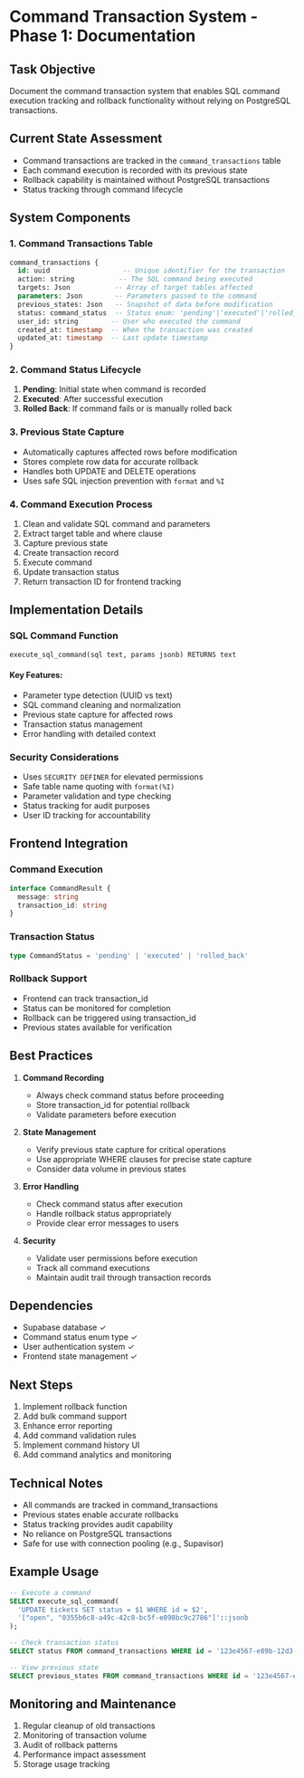 # Command Transaction System - Phase 1: Documentation

## Task Objective
Document the command transaction system that enables SQL command execution tracking and rollback functionality without relying on PostgreSQL transactions.

## Current State Assessment
- Command transactions are tracked in the `command_transactions` table
- Each command execution is recorded with its previous state
- Rollback capability is maintained without PostgreSQL transactions
- Status tracking through command lifecycle

## System Components

### 1. Command Transactions Table
```sql
command_transactions {
  id: uuid                  -- Unique identifier for the transaction
  action: string           -- The SQL command being executed
  targets: Json           -- Array of target tables affected
  parameters: Json        -- Parameters passed to the command
  previous_states: Json   -- Snapshot of data before modification
  status: command_status  -- Status enum: 'pending'|'executed'|'rolled_back'
  user_id: string        -- User who executed the command
  created_at: timestamp  -- When the transaction was created
  updated_at: timestamp  -- Last update timestamp
}
```

### 2. Command Status Lifecycle
1. **Pending**: Initial state when command is recorded
2. **Executed**: After successful execution
3. **Rolled Back**: If command fails or is manually rolled back

### 3. Previous State Capture
- Automatically captures affected rows before modification
- Stores complete row data for accurate rollback
- Handles both UPDATE and DELETE operations
- Uses safe SQL injection prevention with `format` and `%I`

### 4. Command Execution Process
1. Clean and validate SQL command and parameters
2. Extract target table and where clause
3. Capture previous state
4. Create transaction record
5. Execute command
6. Update transaction status
7. Return transaction ID for frontend tracking

## Implementation Details

### SQL Command Function
```sql
execute_sql_command(sql text, params jsonb) RETURNS text
```

#### Key Features:
- Parameter type detection (UUID vs text)
- SQL command cleaning and normalization
- Previous state capture for affected rows
- Transaction status management
- Error handling with detailed context

### Security Considerations
- Uses `SECURITY DEFINER` for elevated permissions
- Safe table name quoting with `format(%I)`
- Parameter validation and type checking
- Status tracking for audit purposes
- User ID tracking for accountability

## Frontend Integration

### Command Execution
```typescript
interface CommandResult {
  message: string
  transaction_id: string
}
```

### Transaction Status
```typescript
type CommandStatus = 'pending' | 'executed' | 'rolled_back'
```

### Rollback Support
- Frontend can track transaction_id
- Status can be monitored for completion
- Rollback can be triggered using transaction_id
- Previous states available for verification

## Best Practices

1. **Command Recording**
   - Always check command status before proceeding
   - Store transaction_id for potential rollback
   - Validate parameters before execution

2. **State Management**
   - Verify previous state capture for critical operations
   - Use appropriate WHERE clauses for precise state capture
   - Consider data volume in previous states

3. **Error Handling**
   - Check command status after execution
   - Handle rollback status appropriately
   - Provide clear error messages to users

4. **Security**
   - Validate user permissions before execution
   - Track all command executions
   - Maintain audit trail through transaction records

## Dependencies
- Supabase database ✓
- Command status enum type ✓
- User authentication system ✓
- Frontend state management ✓

## Next Steps
1. Implement rollback function
2. Add bulk command support
3. Enhance error reporting
4. Add command validation rules
5. Implement command history UI
6. Add command analytics and monitoring

## Technical Notes
- All commands are tracked in command_transactions
- Previous states enable accurate rollbacks
- Status tracking provides audit capability
- No reliance on PostgreSQL transactions
- Safe for use with connection pooling (e.g., Supavisor)

## Example Usage

```sql
-- Execute a command
SELECT execute_sql_command(
  'UPDATE tickets SET status = $1 WHERE id = $2',
  '["open", "0355b6c8-a49c-42c8-bc5f-e098bc9c2786"]'::jsonb
);

-- Check transaction status
SELECT status FROM command_transactions WHERE id = '123e4567-e89b-12d3-a456-426614174000';

-- View previous state
SELECT previous_states FROM command_transactions WHERE id = '123e4567-e89b-12d3-a456-426614174000';
```

## Monitoring and Maintenance
1. Regular cleanup of old transactions
2. Monitoring of transaction volume
3. Audit of rollback patterns
4. Performance impact assessment
5. Storage usage tracking 